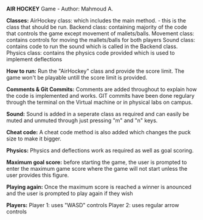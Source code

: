 **AIR HOCKEY** Game - Author: Mahmoud A.

**Classes:**
AirHockey class: which includes the main method. - this is the class that should be run.
Backend class: containing majority of the code that controls the game except movement of mallets/balls.
Movement class: contains controls for moving the mallets/balls for both players
Sound class: contains code to run the sound which is called in the Backend class.
Physics class: contains the physics code provided which is used to implement deflections

**How to run:**
Run the "AirHockey" class and provide the score limit. The game won't be playable untill the score limit is provided.

**Comments & Git Commits:**
Comments are added throughout to explain how the code is implemented and works. 
GIT commits have been done regulary through the terminal on the Virtual machine or in physical labs on campus.

**Sound:**
Sound is added in a seperate class as required and can easily be muted and unmuted through just pressing "m" and "n" keys. 

**Cheat code:**
A cheat code method is also added which changes the puck size to make it bigger. 

**Physics:**
Physics and deflections work as required as well as goal scoring. 

**Maximum goal score:**
before starting the game, the user is prompted to enter the maximum game score where the game will not start unless the user provides this figure. 

**Playing again:**
Once the maximum score is reached a winner is anounced and the user is prompted to play again if they wish

**Players:**
Player 1: uses "WASD" controls
Player 2: uses regular arrow controls
